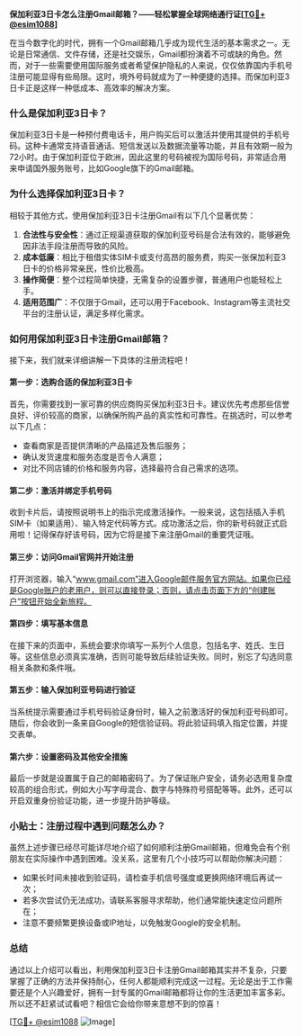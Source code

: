 **保加利亚3日卡怎么注册Gmail邮箱？——轻松掌握全球网络通行证[[TG💪+ @esim1088](https://t.me/s/esim1088)]**

在当今数字化的时代，拥有一个Gmail邮箱几乎成为现代生活的基本需求之一。无论是日常通信、文件存储，还是社交娱乐，Gmail都扮演着不可或缺的角色。然而，对于一些需要使用国际服务或者希望保护隐私的人来说，仅仅依靠国内手机号注册可能显得有些局限。这时，境外号码就成为了一种便捷的选择。而保加利亚3日卡正是这样一种低成本、高效率的解决方案。

### 什么是保加利亚3日卡？

保加利亚3日卡是一种预付费电话卡，用户购买后可以激活并使用其提供的手机号码。这种卡通常支持语音通话、短信发送以及数据流量等功能，并且有效期一般为72小时。由于保加利亚位于欧洲，因此这里的号码被视为国际号码，非常适合用来申请国外服务账号，比如Google旗下的Gmail邮箱。

### 为什么选择保加利亚3日卡？

相较于其他方式，使用保加利亚3日卡注册Gmail有以下几个显著优势：

1. **合法性与安全性**：通过正规渠道获取的保加利亚号码是合法有效的，能够避免因非法手段注册而导致的风险。
2. **成本低廉**：相比于租借实体SIM卡或支付高昂的服务费，购买一张保加利亚3日卡的价格非常亲民，性价比极高。
3. **操作简便**：整个过程简单快捷，无需复杂的设置步骤，普通用户也能轻松上手。
4. **适用范围广**：不仅限于Gmail，还可以用于Facebook、Instagram等主流社交平台的注册认证，满足多样化需求。

### 如何用保加利亚3日卡注册Gmail邮箱？

接下来，我们就来详细讲解一下具体的注册流程吧！

#### 第一步：选购合适的保加利亚3日卡
首先，你需要找到一家可靠的供应商购买保加利亚3日卡。建议优先考虑那些信誉良好、评价较高的商家，以确保所购产品的真实性和可靠性。在挑选时，可以参考以下几点：
- 查看商家是否提供清晰的产品描述及售后服务；
- 确认发货速度和服务态度是否令人满意；
- 对比不同店铺的价格和服务内容，选择最符合自己需求的选项。

#### 第二步：激活并绑定手机号码
收到卡片后，请按照说明书上的指示完成激活操作。一般来说，这包括插入手机SIM卡（如果适用）、输入特定代码等方式。成功激活之后，你的新号码就正式启用啦！记得保存好该号码，因为它将是接下来注册Gmail的重要凭证哦。

#### 第三步：访问Gmail官网并开始注册
打开浏览器，输入“www.gmail.com”进入Google邮件服务官方网站。如果你已经是Google账户的老用户，则可以直接登录；否则，请点击页面下方的“创建账户”按钮开始全新旅程。

#### 第四步：填写基本信息
在接下来的页面中，系统会要求你填写一系列个人信息，包括名字、姓氏、生日等。这些信息必须真实准确，否则可能导致后续验证失败。同时，别忘了勾选同意相关条款和条件哦。

#### 第五步：输入保加利亚号码进行验证
当系统提示需要通过手机号码验证身份时，输入之前激活好的保加利亚号码即可。随后，你会收到一条来自Google的短信验证码。将此验证码填入指定位置，并提交表单。

#### 第六步：设置密码及其他安全措施
最后一步就是设置属于自己的邮箱密码了。为了保证账户安全，请务必选用复杂度较高的组合形式，例如大小写字母混合、数字与特殊符号搭配等等。此外，还可以开启双重身份验证功能，进一步提升防护等级。

### 小贴士：注册过程中遇到问题怎么办？
虽然上述步骤已经尽可能详尽地介绍了如何顺利注册Gmail邮箱，但难免会有个别朋友在实际操作中遇到困难。没关系，这里有几个小技巧可以帮助你解决问题：
- 如果长时间未接收到验证码，请检查手机信号强度或更换网络环境后再试一次；
- 若多次尝试仍无法成功，请联系客服寻求帮助，他们通常能快速定位问题所在；
- 注意不要频繁更换设备或IP地址，以免触发Google的安全机制。

### 总结

通过以上介绍可以看出，利用保加利亚3日卡注册Gmail邮箱其实并不复杂，只要掌握了正确的方法并保持耐心，任何人都能顺利完成这一过程。无论是出于工作需要还是个人兴趣爱好，拥有一封专属的Gmail邮箱都将让你的生活更加丰富多彩。所以还不赶紧试试看吧？相信它会给你带来意想不到的惊喜！

[[TG💪+ @esim1088](https://t.me/s/esim1088) ![Image](https://i.postimg.cc/4NQfJmqS/Snipaste-2025-05-13-00-14-12.png)]